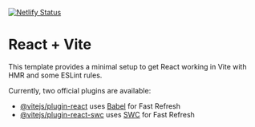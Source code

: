 [![Netlify Status](https://api.netlify.com/api/v1/badges/055e7eb7-290c-444d-85ee-81c05920a108/deploy-status?branch=main)](https://app.netlify.com/sites/salmaanm/deploys)

# React + Vite

This template provides a minimal setup to get React working in Vite with HMR and some ESLint rules.

Currently, two official plugins are available:

- [@vitejs/plugin-react](https://github.com/vitejs/vite-plugin-react/blob/main/packages/plugin-react/README.md) uses [Babel](https://babeljs.io/) for Fast Refresh
- [@vitejs/plugin-react-swc](https://github.com/vitejs/vite-plugin-react-swc) uses [SWC](https://swc.rs/) for Fast Refresh
